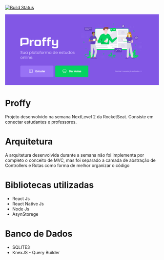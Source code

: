 [![Build Status](https://travis-ci.org/fhinkel/create-download-link.svg?branch=master)](https://nodejs.org/en/download/)</br>

<img src="wallpapers/proffy.png" style="">

# Proffy

Projeto desenvolvido na semana NextLevel 2 da RocketSeat. Consiste em conectar estudantes e professores.

# Arquitetura

A arquitetura desenvolvida durante a semana não foi implementa por completo o conceito de MVC, mas foi separado a camada de abstração de Controllers e Rotas como forma de melhor organizar o código

# Bibliotecas utilizadas

* React Js
* React Native Js
* Node Js
* AsynStorege


# Banco de Dados

* SQLITE3
* KnexJS - Query Builder
